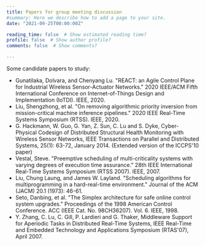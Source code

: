 ```yaml
---
title: Papers for group meeting discussion
#summary: Here we describe how to add a page to your site.
date: "2021-09-25T00:00:00Z"

reading_time: false  # Show estimated reading time?
profile: false  # Show author profile?
comments: false  # Show comments?

---
```

Some candidate papers to study:

* Gunatilaka, Dolvara, and Chenyang Lu. "REACT: an Agile Control Plane for Industrial Wireless Sensor-Actuator Networks." 2020 IEEE/ACM Fifth International Conference on Internet-of-Things Design and Implementation (IoTDI). IEEE, 2020.
* Liu, Shengzhong, et al. "On removing algorithmic priority inversion from mission-critical machine inference pipelines." 2020 IEEE Real-Time Systems Symposium (RTSS). IEEE, 2020.
* G. Hackmann, W. Guo, G. Yan, Z. Sun, C. Lu and S. Dyke, Cyber-Physical Codesign of Distributed Structural Health Monitoring with Wireless Sensor Networks, IEEE Transactions on Parallel and Distributed Systems, 25(1): 63-72, January 2014. (Extended version of the ICCPS'10 paper)
* Vestal, Steve. "Preemptive scheduling of multi-criticality systems with varying degrees of execution time assurance." 28th IEEE International Real-Time Systems Symposium (RTSS 2007). IEEE, 2007.
* Liu, Chung Laung, and James W. Layland. "Scheduling algorithms for multiprogramming in a hard-real-time environment." Journal of the ACM (JACM) 20.1 (1973): 46-61.
* Seto, Danbing, et al. "The Simplex architecture for safe online control system upgrades." Proceedings of the 1998 American Control Conference. ACC (IEEE Cat. No. 98CH36207). Vol. 6. IEEE, 1998.
* Y. Zhang, C. Lu, C. Gill, P. Lardieri and G. Thaker, Middleware Support for Aperiodic Tasks in Distributed Real-Time Systems, IEEE Real-Time and Embedded Technology and Applications Symposium (RTAS'07), April 2007.
